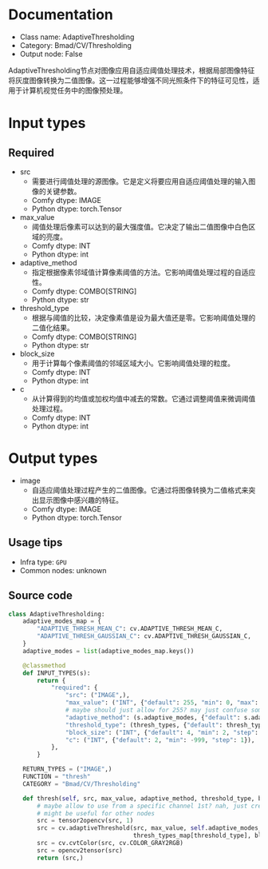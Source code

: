 
# Documentation
- Class name: AdaptiveThresholding
- Category: Bmad/CV/Thresholding
- Output node: False

AdaptiveThresholding节点对图像应用自适应阈值处理技术，根据局部图像特征将灰度图像转换为二值图像。这一过程能够增强不同光照条件下的特征可见性，适用于计算机视觉任务中的图像预处理。

# Input types
## Required
- src
    - 需要进行阈值处理的源图像。它是定义将要应用自适应阈值处理的输入图像的关键参数。
    - Comfy dtype: IMAGE
    - Python dtype: torch.Tensor
- max_value
    - 阈值处理后像素可以达到的最大强度值。它决定了输出二值图像中白色区域的亮度。
    - Comfy dtype: INT
    - Python dtype: int
- adaptive_method
    - 指定根据像素邻域值计算像素阈值的方法。它影响阈值处理过程的自适应性。
    - Comfy dtype: COMBO[STRING]
    - Python dtype: str
- threshold_type
    - 根据与阈值的比较，决定像素值是设为最大值还是零。它影响阈值处理的二值化结果。
    - Comfy dtype: COMBO[STRING]
    - Python dtype: str
- block_size
    - 用于计算每个像素阈值的邻域区域大小。它影响阈值处理的粒度。
    - Comfy dtype: INT
    - Python dtype: int
- c
    - 从计算得到的均值或加权均值中减去的常数。它通过调整阈值来微调阈值处理过程。
    - Comfy dtype: INT
    - Python dtype: int

# Output types
- image
    - 自适应阈值处理过程产生的二值图像。它通过将图像转换为二值格式来突出显示图像中感兴趣的特征。
    - Comfy dtype: IMAGE
    - Python dtype: torch.Tensor


## Usage tips
- Infra type: `GPU`
- Common nodes: unknown


## Source code
```python
class AdaptiveThresholding:
    adaptive_modes_map = {
        "ADAPTIVE_THRESH_MEAN_C": cv.ADAPTIVE_THRESH_MEAN_C,
        "ADAPTIVE_THRESH_GAUSSIAN_C": cv.ADAPTIVE_THRESH_GAUSSIAN_C,
    }
    adaptive_modes = list(adaptive_modes_map.keys())

    @classmethod
    def INPUT_TYPES(s):
        return {
            "required": {
                "src": ("IMAGE",),
                "max_value": ("INT", {"default": 255, "min": 0, "max": 255, "step": 1}),
                # maybe should just allow for 255? may just confuse some people that don't read documentation
                "adaptive_method": (s.adaptive_modes, {"default": s.adaptive_modes[1]}),
                "threshold_type": (thresh_types, {"default": thresh_types[0]}),
                "block_size": ("INT", {"default": 4, "min": 2, "step": 2}),
                "c": ("INT", {"default": 2, "min": -999, "step": 1}),
            },
        }

    RETURN_TYPES = ("IMAGE",)
    FUNCTION = "thresh"
    CATEGORY = "Bmad/CV/Thresholding"

    def thresh(self, src, max_value, adaptive_method, threshold_type, block_size, c):
        # maybe allow to use from a specific channel 1st? nah, just create a node to fetch the channel
        # might be useful for other nodes
        src = tensor2opencv(src, 1)
        src = cv.adaptiveThreshold(src, max_value, self.adaptive_modes_map[adaptive_method], \
                                   thresh_types_map[threshold_type], block_size + 1, c)
        src = cv.cvtColor(src, cv.COLOR_GRAY2RGB)
        src = opencv2tensor(src)
        return (src,)

```
